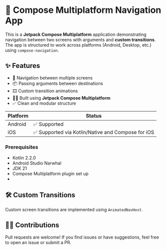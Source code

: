 # 📱 Compose Multiplatform Navigation App

This is a **Jetpack Compose Multiplatform** application demonstrating navigation between two screens with arguments and **custom transitions**. The app is structured to work across platforms (Android, Desktop, etc.) using `compose-navigation`.

## ✨ Features

* 🧭 Navigation between multiple screens
* 📦 Passing arguments between destinations
* 🎞️ Custom transition animations
* 🧑‍💻 Built using **Jetpack Compose Multiplatform**
* ✅ Clean and modular structure

| Platform | Status                                            |
| -------- | ------------------------------------------------- |
| Android  | ✅ Supported                                       |
| iOS      | ✅ Supported via Kotlin/Native and Compose for iOS |

### Prerequisites

* Kotlin 2.2.0
* Android Studio Narwhal
* JDK 21
* Compose Multiplatform plugin set up
* 

## 🛠️ Custom Transitions

Custom screen transitions are implemented using `AnimatedNavHost`.

## 🙋‍♂️ Contributions

Pull requests are welcome! If you find issues or have suggestions, feel free to open an issue or submit a PR.
